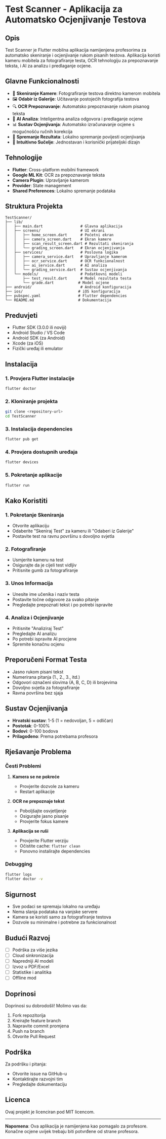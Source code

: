 # Test Scanner - Aplikacija za Automatsko Ocjenjivanje Testova

## Opis
Test Scanner je Flutter mobilna aplikacija namijenjena profesorima za automatsko skeniranje i ocjenjivanje rukom pisanih testova. Aplikacija koristi kameru mobitela za fotografiranje testa, OCR tehnologiju za prepoznavanje teksta, i AI za analizu i predlaganje ocjene.

## Glavne Funkcionalnosti
- 📸 **Skeniranje Kamere**: Fotografiranje testova direktno kamerom mobitela
- 🖼️ **Odabir iz Galerije**: Učitavanje postojećih fotografija testova
- 🔍 **OCR Prepoznavanje**: Automatsko prepoznavanje rukom pisanog teksta
- 🤖 **AI Analiza**: Inteligentna analiza odgovora i predlaganje ocjene
- 📊 **Sustav Ocjenjivanja**: Automatsko izračunavanje ocjene s mogućnošću ručnih korekcija
- 💾 **Spremanje Rezultata**: Lokalno spremanje povijesti ocjenjivanja
- 📱 **Intuitivno Sučelje**: Jednostavan i korisnički prijateljski dizajn

## Tehnologije
- **Flutter**: Cross-platform mobilni framework
- **Google ML Kit**: OCR za prepoznavanje teksta
- **Camera Plugin**: Upravljanje kamerom
- **Provider**: State management
- **Shared Preferences**: Lokalno spremanje podataka

## Struktura Projekta
```
TestScanner/
├── lib/
│   ├── main.dart                 # Glavna aplikacija
│   ├── screens/                  # UI ekrani
│   │   ├── home_screen.dart      # Početni ekran
│   │   ├── camera_screen.dart    # Ekran kamere
│   │   ├── scan_result_screen.dart # Rezultati skeniranja
│   │   └── grading_screen.dart   # Ekran ocjenjivanja
│   ├── services/                 # Poslovna logika
│   │   ├── camera_service.dart   # Upravljanje kamerom
│   │   ├── ocr_service.dart      # OCR funkcionalnost
│   │   ├── ai_service.dart       # AI analiza
│   │   └── grading_service.dart  # Sustav ocjenjivanja
│   └── models/                   # Podatkovni modeli
│       ├── test_result.dart      # Model rezultata testa
│       └── grade.dart           # Model ocjene
├── android/                      # Android konfiguracija
├── ios/                         # iOS konfiguracija
├── pubspec.yaml                 # Flutter dependencies
└── README.md                    # Dokumentacija
```

## Preduvjeti
- Flutter SDK (3.0.0 ili noviji)
- Android Studio / VS Code
- Android SDK (za Android)
- Xcode (za iOS)
- Fizički uređaj ili emulator

## Instalacija

### 1. Provjera Flutter instalacije
```bash
flutter doctor
```

### 2. Kloniranje projekta
```bash
git clone <repository-url>
cd TestScanner
```

### 3. Instalacija dependencies
```bash
flutter pub get
```

### 4. Provjera dostupnih uređaja
```bash
flutter devices
```

### 5. Pokretanje aplikacije
```bash
flutter run
```

## Kako Koristiti

### 1. Pokretanje Skeniranja
- Otvorite aplikaciju
- Odaberite "Skeniraj Test" za kameru ili "Odaberi iz Galerije"
- Postavite test na ravnu površinu s dovoljno svjetla

### 2. Fotografiranje
- Usmjerite kameru na test
- Osigurajte da je cijeli test vidljiv
- Pritisnite gumb za fotografiranje

### 3. Unos Informacija
- Unesite ime učenika i naziv testa
- Postavite točne odgovore za svako pitanje
- Pregledajte prepoznati tekst i po potrebi ispravite

### 4. Analiza i Ocjenjivanje
- Pritisnite "Analiziraj Test"
- Pregledajte AI analizu
- Po potrebi ispravite AI procjene
- Spremite konačnu ocjenu

## Preporučeni Format Testa
- Jasno rukom pisani tekst
- Numerirana pitanja (1., 2., 3., itd.)
- Odgovori označeni slovima (A, B, C, D) ili brojevima
- Dovoljno svjetla za fotografiranje
- Ravna površina bez sjaja

## Sustav Ocjenjivanja
- **Hrvatski sustav**: 1-5 (1 = nedovoljan, 5 = odličan)
- **Postotak**: 0-100%
- **Bodovi**: 0-100 bodova
- **Prilagođeno**: Prema potrebama profesora

## Rješavanje Problema

### Česti Problemi
1. **Kamera se ne pokreće**
   - Provjerite dozvole za kameru
   - Restart aplikacije

2. **OCR ne prepoznaje tekst**
   - Poboljšajte osvjetljenje
   - Osigurajte jasno pisanje
   - Provjerite fokus kamere

3. **Aplikacija se ruši**
   - Provjerite Flutter verziju
   - Očistite cache: `flutter clean`
   - Ponovno instalirajte dependencies

### Debugging
```bash
flutter logs
flutter doctor -v
```

## Sigurnost
- Sve podaci se spremaju lokalno na uređaju
- Nema slanja podataka na vanjske servere
- Kamera se koristi samo za fotografiranje testova
- Dozvole su minimalne i potrebne za funkcionalnost

## Budući Razvoj
- [ ] Podrška za više jezika
- [ ] Cloud sinkronizacija
- [ ] Napredniji AI modeli
- [ ] Izvoz u PDF/Excel
- [ ] Statistike i analitika
- [ ] Offline mod

## Doprinosi
Doprinosi su dobrodošli! Molimo vas da:
1. Fork repozitorija
2. Kreirajte feature branch
3. Napravite commit promjena
4. Push na branch
5. Otvorite Pull Request

## Podrška
Za podršku i pitanja:
- Otvorite issue na GitHub-u
- Kontaktirajte razvojni tim
- Pregledajte dokumentaciju

## Licenca
Ovaj projekt je licenciran pod MIT licencom.

---

**Napomena**: Ova aplikacija je namijenjena kao pomagalo za profesore. Konačne ocjene uvijek trebaju biti potvrđene od strane profesora.
